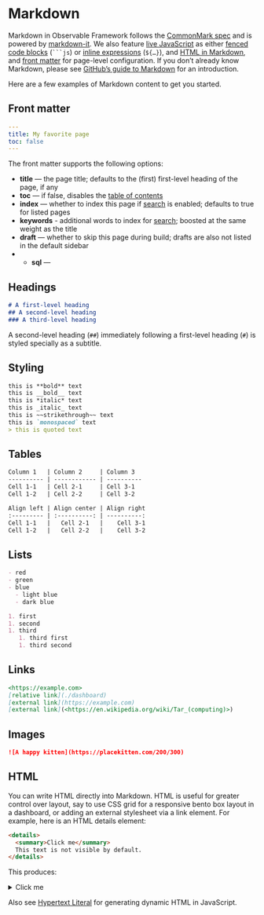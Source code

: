 # Markdown

Markdown in Observable Framework follows the [CommonMark spec](https://spec.commonmark.org/) and is powered by [markdown-it](https://github.com/markdown-it/markdown-it).  We also feature [live JavaScript](./javascript) as either [fenced code blocks](./javascript#fenced-code-blocks) (<code>```js</code>) or [inline expressions](./javascript#inline-expressions) (<code>$\{…}</code>), and [HTML in Markdown](#html), and [front matter](#front-matter) for page-level configuration. If you don’t already know Markdown, please see [GitHub’s guide to Markdown](https://docs.github.com/en/get-started/writing-on-github/getting-started-with-writing-and-formatting-on-github/basic-writing-and-formatting-syntax) for an introduction.

Here are a few examples of Markdown content to get you started.

## Front matter

```yaml
---
title: My favorite page
toc: false
---
```

The front matter supports the following options:

- **title** — the page title; defaults to the (first) first-level heading of the page, if any
- **toc** — if false, disables the [table of contents](./config#toc)
- **index** — whether to index this page if [search](./search) is enabled; defaults to true for listed pages
- **keywords** <a href="https://github.com/observablehq/framework/releases/tag/v1.1.0" target="_blank" class="observablehq-version-badge" data-version="1.1.0" title="Added in v1.1.0"></a> - additional words to index for [search](./search); boosted at the same weight as the title
- **draft** <a href="https://github.com/observablehq/framework/releases/tag/v1.1.0" target="_blank" class="observablehq-version-badge" data-version="1.1.0" title="Added in v1.1.0"></a> — whether to skip this page during build; drafts are also not listed in the default sidebar
- - **sql** <a href="https://github.com/observablehq/framework/releases/tag/v1.2.0" target="_blank" class="observablehq-version-badge" data-version="1.2.0" title="Added in v1.2.0"></a> — 

## Headings

```md
# A first-level heading
## A second-level heading
### A third-level heading
```

<div class="note">A second-level heading (<code>##</code>) immediately following a first-level heading (<code>#</code>) is styled specially as a subtitle.</div>

## Styling

```md
this is **bold** text
this is __bold__ text
this is *italic* text
this is _italic_ text
this is ~~strikethrough~~ text
this is `monospaced` text
> this is quoted text
```

## Tables

```md
Column 1   | Column 2     | Column 3
---------- | ------------ | ----------
Cell 1-1   | Cell 2-1     | Cell 3-1
Cell 1-2   | Cell 2-2     | Cell 3-2
```

```md
Align left | Align center | Align right
:--------- | :----------: | ----------:
Cell 1-1   |   Cell 2-1   |    Cell 3-1
Cell 1-2   |   Cell 2-2   |    Cell 3-2
```

## Lists

```md
- red
- green
- blue
  - light blue
  - dark blue
```

```md
1. first
1. second
1. third
   1. third first
   1. third second
```

## Links

```md
<https://example.com>
[relative link](./dashboard)
[external link](https://example.com)
[external link](<https://en.wikipedia.org/wiki/Tar_(computing)>)
```

## Images

```md
![A happy kitten](https://placekitten.com/200/300)
```

## HTML

You can write HTML directly into Markdown. HTML is useful for greater control over layout, say to use CSS grid for a responsive bento box layout in a dashboard, or adding an external stylesheet via a link element. For example, here is an HTML details element:

```html run=false
<details>
  <summary>Click me</summary>
  This text is not visible by default.
</details>
```

This produces:

<details>
  <summary>Click me</summary>
  This text is not visible by default.
</details>

Also see [Hypertext Literal](./lib/htl) for generating dynamic HTML in JavaScript.
